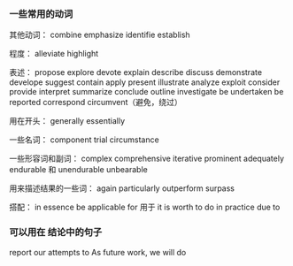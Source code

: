 
### 一些常用的动词


其他动词：
combine
emphasize
identifie
establish


程度：
alleviate
highlight

表述：
propose
explore
devote
explain
describe
discuss
demonstrate
develope
suggest
contain
apply
present
illustrate
analyze
exploit
consider
provide
interpret
summarize
conclude
outline
investigate
be undertaken
be reported
correspond
circumvent（避免，绕过）

用在开头：
generally
essentially

一些名词：
component
trial
circumstance

一些形容词和副词：
complex
comprehensive
iterative
prominent
adequately
endurable 和 unendurable
unbearable

用来描述结果的一些词：
again
particularly
outperform
surpass

搭配：
in essence
be applicable for 用于
it is worth to do
in practice
due to

### 可以用在 结论中的句子

report our attempts to
As future work, we will do

